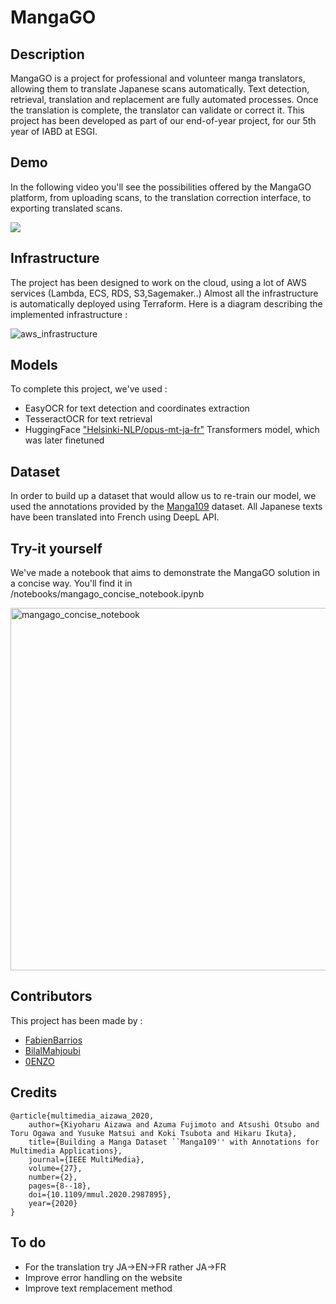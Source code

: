 # MangaGO

## Description
MangaGO is a project for professional and volunteer manga translators, allowing them to translate Japanese scans automatically. Text detection, retrieval, translation and replacement are fully automated processes. Once the translation is complete, the translator can validate or correct it.
This project has been developed as part of our end-of-year project, for our 5th year of IABD at ESGI.

## Demo
In the following video you'll see the possibilities offered by the MangaGO platform, from uploading scans, to the translation correction interface, to exporting translated scans. 

[![](https://markdown-videos.vercel.app/youtube/Q6R-VIlmAxg)](https://youtu.be/Q6R-VIlmAxg)


## Infrastructure
The project has been designed to work on the cloud, using a lot of AWS services (Lambda, ECS, RDS, S3,Sagemaker..)
Almost all the infrastructure is automatically deployed using Terraform.
Here is a diagram describing the implemented infrastructure :

![aws_infrastructure](https://github.com/0ENZO/MangaGO/assets/53021621/b23c2979-89b4-4495-8082-5a2b0b02487f)


## Models
To complete this project, we've used : 
- EasyOCR for text detection and coordinates extraction
- TesseractOCR for text retrieval 
- HuggingFace ["Helsinki-NLP/opus-mt-ja-fr"](https://huggingface.co/Helsinki-NLP/opus-mt-ja-fr) Transformers model, which was later finetuned 

## Dataset
In order to build up a dataset that would allow us to re-train our model, we used the annotations provided by the [Manga109](http://www.manga109.org/en/index.html) dataset.
All Japanese texts have been translated into French using DeepL API.

## Try-it yourself
We've made a notebook that aims to demonstrate the MangaGO solution in a concise way. You'll find it in /notebooks/mangago_concise_notebook.ipynb

<img width="580" alt="mangago_concise_notebook" src="https://github.com/0ENZO/MangaGO/assets/53021621/5202a4f9-f5d4-4407-b6b4-a752f9fdefba">

## Contributors
This project has been made by :
- [FabienBarrios](https://github.com/FabienBarrios)
- [BilalMahjoubi](https://github.com/BilalMahjoubi)
- [0ENZO](https://github.com/0ENZO)

## Credits
```
@article{multimedia_aizawa_2020,
    author={Kiyoharu Aizawa and Azuma Fujimoto and Atsushi Otsubo and Toru Ogawa and Yusuke Matsui and Koki Tsubota and Hikaru Ikuta},
    title={Building a Manga Dataset ``Manga109'' with Annotations for Multimedia Applications},
    journal={IEEE MultiMedia},
    volume={27},
    number={2},
    pages={8--18},
    doi={10.1109/mmul.2020.2987895},
    year={2020}
}
```

## To do
- For the translation try JA->EN->FR rather JA->FR
- Improve error handling on the website
- Improve text remplacement method 
